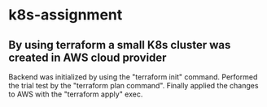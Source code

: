 # k8s-assignment
## By using terraform a small K8s cluster was created in AWS cloud provider
Backend was initialized by using the "terraform init" command. 
Performed the trial test by the "terraform plan command".
Finally applied the changes to AWS with the "terraform apply" exec.

